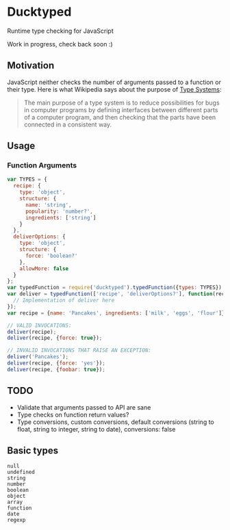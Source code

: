 # Ducktyped

Runtime type checking for JavaScript

Work in progress, check back soon :)

## Motivation

JavaScript neither checks the number of arguments passed to a function or their type.
Here is what Wikipedia says about the purpose of [Type Systems](https://en.m.wikipedia.org/wiki/Type_system):

> The main purpose of a type system is to reduce possibilities for bugs in computer programs by defining interfaces between different parts of a computer program, and then checking that the parts have been connected in a consistent way.

## Usage

### Function Arguments

```javascript
var TYPES = {
  recipe: {
    type: 'object',
    structure: {
      name: 'string',
      popularity: 'number?',
      ingredients: ['string']
    }
  },
  deliverOptions: {
    type: 'object',
    structure: {
      force: 'boolean?'
    },
    allowMore: false
  }
};
var typedFunction = require('ducktyped').typedFunction({types: TYPES})
var deliver = typedFunction(['recipe', 'deliverOptions?'], function(recipe, options) {
  // Implementation of deliver here
});
var recipe = {name: 'Pancakes', ingredients: ['milk', 'eggs', 'flour']};

// VALID INVOCATIONS:
deliver(recipe);
deliver(recipe, {force: true});

// INVALID INVOCATIONS THAT RAISE AN EXCEPTION:
deliver('Pancakes');
deliver(recipe, {force: 'yes'});
deliver(recipe, {foobar: true});
```

## TODO

* Validate that arguments passed to API are sane
* Type checks on function return values?
* Type conversions, custom conversions, default conversions (string to float, string to integer, string to date), conversions: false

## Basic types

```
null
undefined
string
number
boolean
object
array
function
date
regexp
```
